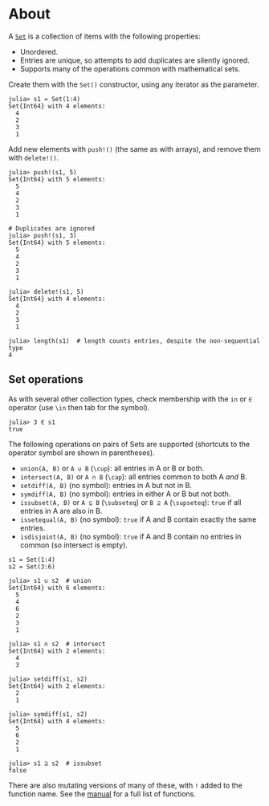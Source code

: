 # About

A [`Set`][set] is a collection of items with the following properties:

- Unordered.
- Entries are unique, so attempts to add duplicates are silently ignored.
- Supports many of the operations common with mathematical sets.

Create them with the `Set()` constructor, using any iterator as the parameter.

```julia-repl
julia> s1 = Set(1:4)
Set{Int64} with 4 elements:
  4
  2
  3
  1
```

Add new elements with `push!()` (the same as with arrays), and remove them with `delete!()`.

```julia-repl
julia> push!(s1, 5)
Set{Int64} with 5 elements:
  5
  4
  2
  3
  1

# Duplicates are ignored
julia> push!(s1, 3)
Set{Int64} with 5 elements:
  5
  4
  2
  3
  1

julia> delete!(s1, 5)
Set{Int64} with 4 elements:
  4
  2
  3
  1

julia> length(s1)  # length counts entries, despite the non-sequential type
4
```

## Set operations

As with several other collection types, check membership with the `in` or `∈` operator (use `\in` then tab for the symbol).

```julia-repl
julia> 3 ∈ s1
true
```

The following operations on pairs of Sets are supported (shortcuts to the operator symbol are shown in parentheses).

- `union(A, B)` or `A ∪ B` (`\cup`): all entries in A or B or both.
- `intersect(A, B)` or `A ∩ B` (`\cap`): all entries common to both A _and_ B.
- `setdiff(A, B)` (no symbol): entries in A but not in B.
- `symdiff(A, B)` (no symbol): entries in either A or B but not both.
- `issubset(A, B)` or `A ⊆ B` (`\subseteq`) or `B ⊇ A` (`\supseteq`): `true` if all entries in A are also in B.
- `issetequal(A, B)` (no symbol): `true` if A and B contain exactly the same entries.
- `isdisjoint(A, B)` (no symbol): `true` if A and B contain no entries in common (so intersect is empty).

```julia-repl
s1 = Set(1:4)
s2 = Set(3:6)

julia> s1 ∪ s2  # union
Set{Int64} with 6 elements:
  5
  4
  6
  2
  3
  1

julia> s1 ∩ s2  # intersect
Set{Int64} with 2 elements:
  4
  3
  
julia> setdiff(s1, s2)
Set{Int64} with 2 elements:
  2
  1

julia> symdiff(s1, s2)
Set{Int64} with 4 elements:
  5
  6
  2
  1
  
julia> s1 ⊇ s2  # issubset
false
```

There are also mutating versions of many of these, with `!` added to the function name.
See the [manual][set] for a full list of functions.


[set]: https://docs.julialang.org/en/v1/base/collections/#Set-Like-Collections
[union]: https://docs.julialang.org/en/v1/base/collections/#Base.union
[intersect]: https://docs.julialang.org/en/v1/base/collections/#Base.intersect
[setdiff]: https://docs.julialang.org/en/v1/base/collections/#Base.setdiff
[symdiff]: https://docs.julialang.org/en/v1/base/collections/#Base.symdiff
[issubset]: https://docs.julialang.org/en/v1/base/collections/#Base.issubset
[issetequal]: https://docs.julialang.org/en/v1/base/collections/#Base.issetequal
[isdisjoint]: https://docs.julialang.org/en/v1/base/collections/#Base.isdisjoint
